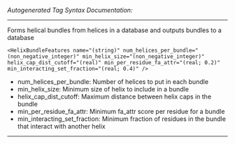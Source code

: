 _Autogenerated Tag Syntax Documentation:_

---
Forms helical bundles from helices in a database and outputs bundles to a database

```
<HelixBundleFeatures name="(string)" num_helices_per_bundle="(non_negative_integer)" min_helix_size="(non_negative_integer)" helix_cap_dist_cutoff="(real)" min_per_residue_fa_attr="(real; 0.2)" min_interacting_set_fraction="(real; 0.4)" />
```

-   num_helices_per_bundle: Number of helices to put in each bundle
-   min_helix_size: Minimum size of helix to include in a bundle
-   helix_cap_dist_cutoff: Maximum distance between helix caps in the bundle
-   min_per_residue_fa_attr: Minimum fa_attr score per residue for a bundle
-   min_interacting_set_fraction: Minimum fraction of residues in the bundle that interact with another helix

---

